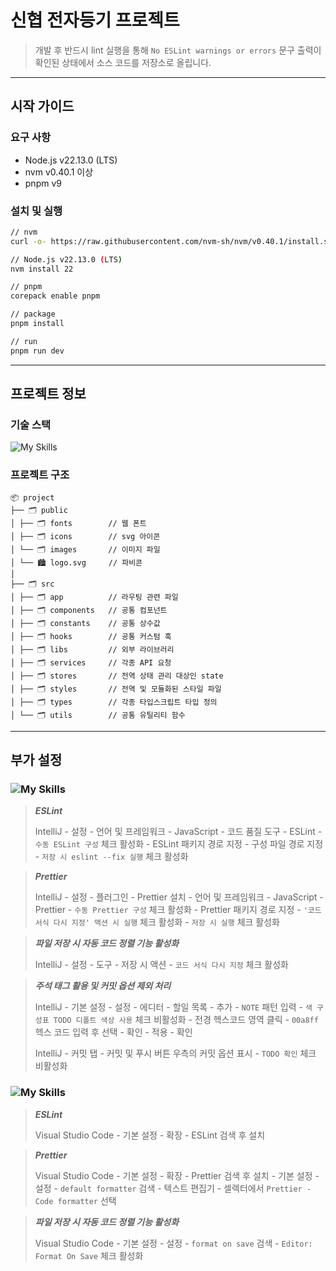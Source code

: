 # 신협 전자등기 프로젝트

> 개발 후 반드시 lint 실행을 통해 `No ESLint warnings or errors` 문구 출력이 확인된 상태에서 소스 코드를 저장소로 올립니다.
***
## 시작 가이드
### 요구 사항
- Node.js v22.13.0 (LTS)
- nvm v0.40.1 이상
- pnpm v9
### 설치 및 실행
```bash
// nvm
curl -o- https://raw.githubusercontent.com/nvm-sh/nvm/v0.40.1/install.sh | bash

// Node.js v22.13.0 (LTS)
nvm install 22

// pnpm
corepack enable pnpm

// package
pnpm install

// run
pnpm run dev
```
***
## 프로젝트 정보
### 기술 스택
![My Skills](https://skillicons.dev/icons?i=react,nextjs,tailwind,js,ts,pnpm,docker)
### 프로젝트 구조
```
📦 project
├── 🗂️ public
│ ├── 🗂️ fonts        // 웹 폰트
│ ├── 🗂️ icons        // svg 아이콘
│ └── 🗂️ images       // 이미지 파일
│ └── 🏙️ logo.svg     // 파비콘
│
├── 🗂️ src
│ ├── 🗂️ app          // 라우팅 관련 파일
│ ├── 🗂️ components   // 공통 컴포넌트
│ ├── 🗂️ constants    // 공통 상수값
│ ├── 🗂️ hooks        // 공통 커스텀 훅
│ ├── 🗂️ libs         // 외부 라이브러리
│ ├── 🗂️ services     // 각종 API 요청
│ ├── 🗂️ stores       // 전역 상태 관리 대상인 state
│ ├── 🗂️ styles       // 전역 및 모듈화된 스타일 파일
│ ├── 🗂️ types        // 각종 타입스크립트 타입 정의
│ └── 🗂️ utils        // 공통 유틸리티 함수
```
***
## 부가 설정
### ![My Skills](https://skillicons.dev/icons?i=idea)
> ***ESLint***
>
> IntelliJ - 설정 - 언어 및 프레임워크 - JavaScript - 코드 품질 도구 - ESLint - `수동 ESLint 구성` 체크 활성화 - ESLint 패키지 경로 지정 - 구성 파일 경로 지정 - `저장 시 eslint --fix 실행` 체크 활성화

> ***Prettier***
>
> IntelliJ - 설정 - 플러그인 - Prettier 설치 - 언어 및 프레임워크 - JavaScript - Prettier - `수동 Prettier 구성` 체크 활성화 - Prettier 패키지 경로 지정 - `'코드 서식 다시 지정' 액션 시 실행` 체크 활성화 - `저장 시 실행` 체크 활성화

> ***파일 저장 시 자동 코드 정렬 기능 활성화***
>
> IntelliJ - 설정 - 도구 - 저장 시 액션 - `코드 서식 다시 지정` 체크 활성화

> ***주석 태그 활용 및 커밋 옵션 제외 처리***
>
> IntelliJ - 기본 설정 - 설정 - 에디터 - 할일 목록 - 추가 - `NOTE` 패턴 입력 - `색 구성표 TODO 디폴트 색상 사용` 체크 비활성화 - 전경 헥스코드 영역 클릭 - `00a8ff` 헥스 코드 입력 후 선택 - 확인 - 적용 - 확인
>
> IntelliJ - 커밋 탭 - 커밋 및 푸시 버튼 우측의 커밋 옵션 표시 - `TODO 확인` 체크 비활성화
### ![My Skills](https://skillicons.dev/icons?i=vscode)
> ***ESLint***
>
> Visual Studio Code - 기본 설정 - 확장 - ESLint 검색 후 설치

> ***Prettier***
>
> Visual Studio Code - 기본 설정 - 확장 - Prettier 검색 후 설치 - 기본 설정 - 설정 - `default formatter` 검색 - 텍스트 편집기 - 셀렉터에서 `Prettier - Code formatter` 선택

> ***파일 저장 시 자동 코드 정렬 기능 활성화***
>
> Visual Studio Code - 기본 설정 - 설정 - `format on save` 검색 - `Editor: Format On Save` 체크 활성화
